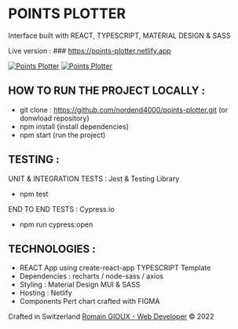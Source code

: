 # POINTS PLOTTER

Interface built with REACT, TYPESCRIPT, MATERIAL DESIGN & SASS

Live version : ### https://points-plotter.netlify.app

<a href="https://points-plotter.netlify.app"><img src="https://res.cloudinary.com/dokbrxcp2/image/upload/v1647775125/images/components_tree_sqdwir.png" alt="Points Plotter"/></a>
<a href="https://points-plotter.netlify.app">
<img src="https://res.cloudinary.com/dokbrxcp2/image/upload/v1647781392/images/Capture_d_%C3%A9cran_2022-03-20_%C3%A0_14.02.17_2_aqjcaf.png" alt="Points Plotter"/></a>

## HOW TO RUN THE PROJECT LOCALLY :

- git clone : https://github.com/nordend4000/points-plotter.git (or donwload
  repository)
- npm install (install dependencies)
- npm start (run the project)

## TESTING :

UNIT & INTEGRATION TESTS : Jest & Testing Library

- npm test

END TO END TESTS : Cypress.io

- npm run cypress:open

## TECHNOLOGIES :

- REACT App using create-react-app TYPESCRIPT Template
- Dependencies : recharts / node-sass / axios
- Styling : Material Design MUI & SASS
- Hosting : Netlify
- Components Pert chart crafted with FIGMA

Crafted in Switzerland <a href="https://romaingioux.dev">Romain GIOUX - Web
Developer</a> &copy; 2022
